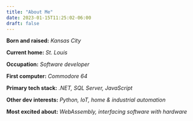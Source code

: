 ```yaml
---
title: "About Me"
date: 2023-01-15T11:25:02-06:00
draft: false
---
```


<!-- 
|                          |                                                 |
|-------------------------:|-------------------------------------------------|
| **Born and raised:**     | Kansas City                                     |
| **Current home:**        | St. Louis                                       |
| **Occupation:**          | Software developer                              |
| **First computer:**      | Commodore 64                                    |
| **Primary tech stack:**  | .NET, SQL Server, JavaScript                    |
| **Other dev interests:** | Python, IOT, home & industrial automation       |
| **Most excited about:**  | WebAssembly, interfacing software with hardware |
-->


**Born and raised:** *Kansas City*

**Current home:** *St. Louis*

**Occupation:** *Software developer*

**First computer:** *Commodore 64*

**Primary tech stack:** *.NET, SQL Server, JavaScript*

**Other dev interests:** *Python, IoT, home & industrial automation*

**Most excited about:** *WebAssembly, interfacing software with hardware*